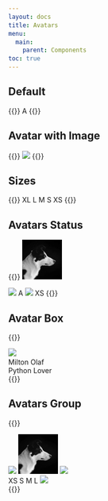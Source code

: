 ```yaml
---
layout: docs
title: Avatars
menu:
  main:
    parent: Components
toc: true
---
```


## Default

{{<example>}}
<span class="avatar">A</span>
{{</example>}}

## Avatar with Image
{{<example>}}
<span class="avatar">
  <img src="/assets/img/avatar-01.jpeg">
</span>
{{</example>}}

## Sizes

{{<example>}}
<span class="avatar avatar-x-large">XL</span>
<span class="avatar avatar-large">L</span>
<span class="avatar">M</span>
<span class="avatar avatar-small">S</span>
<span class="avatar avatar-x-small">XS</span>
{{</example>}}

## Avatars Status

{{<example>}}
<span class="avatar avatar-x-large avatar-status avatar-status-on">
  <img src="/assets/img/avatar.jpeg">
</span>

<span class="avatar avatar-large avatar-status avatar-status-null">
  <img src="/assets/img/avatar-01.jpeg">
</span>

<span class="avatar avatar-status avatar-status-null">
  A
</span>

<span class="avatar avatar-small avatar-status avatar-status-off">
  <img src="/assets/img/avatar-02.jpeg">
</span>

<span class="avatar avatar-x-small avatar-status avatar-status-off">
  XS
</span>
{{</example>}}

## Avatar Box

{{<example>}}
<div class="avatar-box">
  <span class="avatar avatar-status avatar-status-on">
    <img src="/assets/img/avatar-02.jpeg">
  </span>
  <div class="avatar-box-content">
    <div class="avatar-box-content-primary">
      Milton Olaf
    </div>
    <div class="avatar-box-content-secondary">
      Python Lover
    </div>
  </div>
</div>
{{</example>}}

## Avatars Group

{{<example>}}
<div class="avatar-group">
  <span class="avatar">
    <img src="/assets/img/avatar-01.jpeg">
  </span>
  <span class="avatar">
    <img src="/assets/img/avatar.jpeg">
  </span>
  <span class="avatar">
    <img src="/assets/img/avatar-02.jpeg">
  </span>
</div>

<div class="avatar-group">
  <span class="avatar avatar-x-small">XS</span>
  <span class="avatar avatar-small">S</span>
  <span class="avatar">M</span>
  <span class="avatar avatar-large">L</span>
  <span class="avatar avatar-x-large">
    <img src="/assets/img/avatar-02.jpeg">
  </span>
</div>
{{</example>}}
